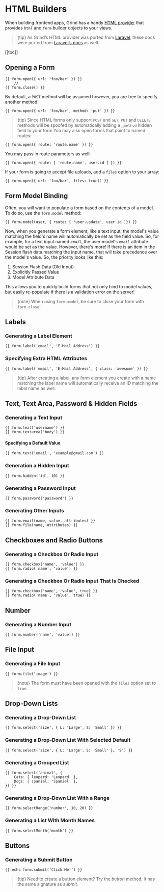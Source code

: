 # HTML Builders
When building frontend apps, Grind has a handy [HTML provider](https://github.com/grindjs/html) that provides `html` and `form` builder objects to your views.

> {tip} As Grind’s HTML provider was ported from [Laravel](https://github.com/LaravelCollective/html), these docs were ported from [Laravel’s docs](https://github.com/laravel/docs/blob/4.2/html.md) as well.

[[toc]]

## Opening a Form
```njk
{{ form.open({ url: 'foo/bar' }) }}
	//
{{ form.close() }}
```

By default, a `POST` method will be assumed however, you are free to specify another method:
```njk
{{ form.open({ url: 'foo/bar', method: 'put' }) }}
```

> {tip} Since HTML forms only support `POST` and `GET`, `PUT` and `DELETE` methods will be spoofed by automatically adding a `_method` hidden field to your form.You may also open forms that point to named routes:

```njk
{{ form.open({ route: 'route.name' }) }}
```

You may pass in route parameters as well:
```njk
{{ form.open({ route: [ 'route.name', user.id ] }) }}
```

If your form is going to accept file uploads, add a `files` option to your array:
```njk
{{ form.open({ url: 'foo/bar', files: true)) }}
```

## Form Model Binding
Often, you will want to populate a form based on the contents of a model. To do so, use the `form.model` method:
```njk
{{ form.model(user, { route: [ 'user.update', user.id ]}) }}
```

Now, when you generate a form element, like a text input, the model's value matching the field's name will automatically be set as the field value. So, for example, for a text input named `email`, the user model's `email` attribute would be set as the value. However, there's more! If there is an item in the Session flash data matching the input name, that will take precedence over the model's value. So, the priority looks like this:

1. Session Flash Data (Old Input)
2. Explicitly Passed Value
3. Model Attribute Data

This allows you to quickly build forms that not only bind to model values, but easily re-populate if there is a validation error on the server!

> {note} When using `form.model`, be sure to close your form with `form.close`!

## Labels
### Generating a Label Element
```njk
{{ form.label('email', 'E-Mail Address') }}
```

### Specifying Extra HTML Attributes
```njk
{{ form.label('email', 'E-Mail Address', { class: 'awesome' }) }}
```

> {tip} After creating a label, any form element you create with a name matching the label name will automatically receive an ID matching the label name as well.

## Text, Text Area, Password & Hidden Fields
### Generating a Text Input

```njk
{{ form.text('username') }}
{{ form.textarea('body') }}
```

#### Specifying a Default Value

```njk
{{ form.text('email', 'example@gmail.com') }}
```

### Generation a Hidden Input

```njk
{{ form.hidden('id', 10) }}
```

### Generating a Password Input

```njk
{{ form.password('password') }}
```

### Generating Other Inputs
```njk
{{ form.email(name, value, attributes) }}
{{ form.file(name, attributes) }}
```

## Checkboxes and Radio Buttons
### Generating a Checkbox Or Radio Input
```njk
{{ form.checkbox('name', 'value') }}
{{ form.radio('name', 'value') }}
```

### Generating a Checkbox Or Radio Input That Is Checked
```njk
{{ form.checkbox('name', 'value', true) }}
{{ form.radio('name', 'value', true) }}
```

## Number
### Generating a Number Input
```njk
{{ form.number('name', 'value') }}
```

## File Input
### Generating a File Input
```njk
{{ form.file('image') }}
```

> {note} The form must have been opened with the `files` option set to `true`.

## Drop-Down Lists
### Generating a Drop-Down List
```njk
{{ form.select('size', { L: 'Large', S: 'Small' }) }}
```

### Generating a Drop-Down List With Selected Default
```njk
{{ form.select('size', { L: 'Large', S: 'Small' }, 'S') }}
```

### Generating a Grouped List
```njk
{{ form.select('animal', {
	Cats: { leopard: 'Leopard' },
	Dogs: { spaniel: 'Spaniel' },
}) }}
```

### Generating a Drop-Down List With a Range
```njk
{{ form.selectRange('number', 10, 20) }}
```

### Generating a List With Month Names
```njk
{{ form.selectMonth('month') }}
```

## Buttons
### Generating a Submit Button
```njk
{{ echo form.submit('Click Me!') }}
```

> {tip} Need to create a button element? Try the *button* method. It has the same signature as *submit*.
